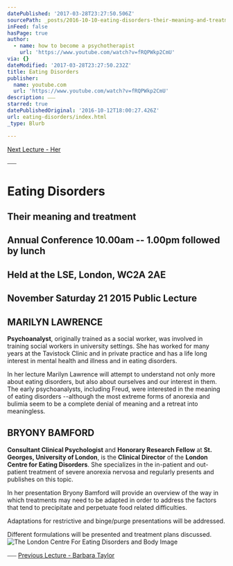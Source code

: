 ```yaml
---
datePublished: '2017-03-28T23:27:50.506Z'
sourcePath: _posts/2016-10-10-eating-disorders-their-meaning-and-treatment.md
inFeed: false
hasPage: true
author:
  - name: how to become a psychotherapist
    url: 'https://www.youtube.com/watch?v=fRQPWkp2CmU'
via: {}
dateModified: '2017-03-28T23:27:50.232Z'
title: Eating Disorders
publisher:
  name: youtube.com
  url: 'https://www.youtube.com/watch?v=fRQPWkp2CmU'
description: ⎯⎯⎯
starred: true
datePublishedOriginal: '2016-10-12T18:00:27.426Z'
url: eating-disorders/index.html
_type: Blurb

---
```

[Next Lecture - Her][0]

⎯⎯⎯

# **Eating Disorders**

## **Their meaning and treatment**

## **Annual Conference** 10.00am -- 1.00pm followed by lunch

## Held at the LSE, London, WC2A 2AE

## **November Saturday 21 2015 Public Lecture**

## **MARILYN LAWRENCE**

**Psychoanalyst**, originally trained as a social worker, was involved in training social workers in university settings. She has worked for many years at the Tavistock Clinic and in private practice and has a life long interest in mental health and illness and in eating disorders.

In her lecture Marilyn Lawrence will attempt to understand not only more about eating disorders, but also about ourselves and our interest in them. The early psychoanalysts, including Freud, were interested in the meaning of eating disorders --although the most extreme forms of anorexia and bulimia seem to be a complete denial of meaning and a retreat into meaningless.

## **BRYONY BAMFORD**

**Consultant Clinical Psychologist** and **Honorary Research Fellow** at **St. Georges, University of London**, is the **Clinical Director** of the **London Centre for Eating Disorders**. She specializes in the in-patient and out-patient treatment of severe anorexia nervosa and regularly presents and publishes on this topic.

In her presentation Bryony Bamford will provide an overview of the way in which treatments may need to be adapted in order to address the factors that tend to precipitate and perpetuate food related difficulties.

Adaptations for restrictive and binge/purge presentations will be addressed.

Different formulations will be presented and treatment plans discussed.
![The London Centre For Eating Disorders and Body Image](https://s3-us-west-2.amazonaws.com/the-grid-img/p/bff5bcfc9e226b2c6609f890ad9e451e4032dc03.png)

⎯⎯⎯
[Previous Lecture - Barbara Taylor][1]

[0]: http://aapmembers.org/her
[1]: http://aapmembers.org/barbara-taylor-in-conversation-with-morton-schatzman
